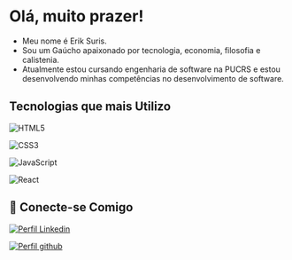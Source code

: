 # Olá, muito prazer!

- Meu nome é Erik Suris.
- Sou um Gaúcho apaixonado por tecnologia, economia, filosofia e calistenia.
- Atualmente estou cursando engenharia de software na PUCRS e estou desenvolvendo minhas competências no desenvolvimento de software.

## Tecnologias que mais Utilizo

![HTML5](https://img.shields.io/badge/html5-151515?style=for-the-badge&logo=html5)

![CSS3](https://img.shields.io/badge/css3-151515?style=for-the-badge&logo=css3)

![JavaScript](https://img.shields.io/badge/javascript-151515?style=for-the-badge&logo=javascript)

![React](https://img.shields.io/badge/react-151515?style=for-the-badge&logo=react)

## 🔗 Conecte-se Comigo

[![Perfil Linkedin](https://img.shields.io/badge/linkedin-0A66C2?style=for-the-badge&logo=linkedin&logoColor=white)](https://github.com/erikvsuris)

[![Perfil github](https://img.shields.io/badge/github-000000?style=for-the-badge&logo=github&logoColor=white)](https://web.dio.me/users/erikvsuris)